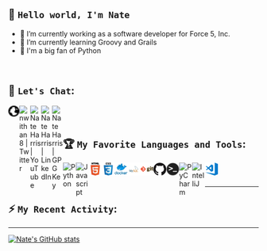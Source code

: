 ## 👋 ``Hello world, I'm Nate``

- 🔭 I’m currently working as a software developer for Force 5, Inc.
- 🌱 I’m currently learning Groovy and Grails
- 🐍 I'm a big fan of Python

<br />

## 📱 ``Let's Chat``:

[<img align="left" alt="Website" width="22px" src="https://raw.githubusercontent.com/iconic/open-iconic/master/svg/globe.svg" />][website]
[<img align="left" alt="nwithan8 | Twitter" width="22px" src="https://cdn.jsdelivr.net/npm/simple-icons@v3/icons/twitter.svg" />][twitter]
[<img align="left" alt="NateHarris | YouTube" width="22px" src="https://i.pinimg.com/originals/37/17/bd/3717bd3e3e6f2c23a8635eb76c37140c.png" />][youtube]
[<img align="left" alt="Nate Harris | LinkedIn" width="22px" src="https://cdn.jsdelivr.net/npm/simple-icons@v3/icons/linkedin.svg" />][linkedin]
[<img align="left" alt="Nate Harris | GPG Key" width="22px" src="https://simpleicons.org/icons/gnuprivacyguard.svg" />][pubkey]

<br />
<br />

## 🏆 ``My Favorite Languages and Tools``:

[<img align="left" alt="Python" width="26px" src="https://www.iconarchive.com/download/i73027/cornmanthe3rd/plex/Other-python.ico" />](https://github.com/search?q=user%3Anwithan8+language%3APython&type=Repositories&ref=advsearch&l=Python&l=)
[<img align="left" alt="Javascript" width="26px" src="https://cdn.iconscout.com/icon/free/png-256/javascript-23-1174949.png" />](https://github.com/search?q=user%3Anwithan8+language%3AJavaScript&type=Repositories&ref=advsearch&l=JavaScript&l=)
[<img align="left" alt="HTML5" width="26px" src="https://raw.githubusercontent.com/github/explore/master/topics/html/html.png" />](https://github.com/search?q=user%3Anwithan8+language%3AHTML&type=Repositories&ref=advsearch&l=HTML&l=)
<img align="left" alt="CSS3" width="26px" src="https://raw.githubusercontent.com/github/explore/master/topics/css/css.png" />
<img align="left" alt="Docker" width="26px" src="https://raw.githubusercontent.com/github/explore/master/topics/docker/docker.png" />
<img align="left" alt="MySQL" width="26px" src="https://raw.githubusercontent.com/github/explore/master/topics/mysql/mysql.png" />
<img align="left" alt="Git" width="26px" src="https://raw.githubusercontent.com/github/explore/master/topics/git/git.png" />
<img align="left" alt="GitHub" width="26px" src="https://raw.githubusercontent.com/github/explore/master/topics/github/github.png" />
<img align="left" alt="Terminal" width="26px" src="https://raw.githubusercontent.com/github/explore/master/topics/terminal/terminal.png" />
<img align="left" alt="PyCharm" width="26px" src="https://dl2.macupdate.com/images/icons256/53507.png" />
<img align="left" alt="IntelliJ" width="26px" src="https://cdn.iconscout.com/icon/free/png-256/intellij-idea-569199.png" />
<img align="left" alt="Visual Studio Code" width="26px" src="https://raw.githubusercontent.com/github/explore/master/topics/visual-studio-code/visual-studio-code.png" />

<br />
<br />

---

## :zap: ``My Recent Activity``:

<!--START_SECTION:activity-->

<!--END_SECTION:activity-->

---
[![Nate's GitHub stats](https://github-readme-stats.vercel.app/api?username=nwithan8&count_private=true&show_icons=true)](https://github.com/nwithan8)

[website]: https://nateharr.is
[twitter]: https://twitter.com/nwithan8
[youtube]: https://youtube.com/NateHarris
[linkedin]: https://linkedin.com/nwithan8
[pubkey]: https://nateharr.is/files/Nate_Harris_PGP_key.asc
